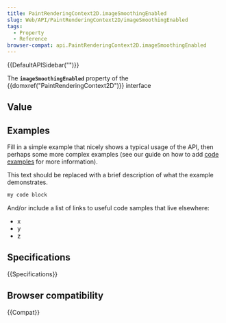 ```yaml
---
title: PaintRenderingContext2D.imageSmoothingEnabled
slug: Web/API/PaintRenderingContext2D/imageSmoothingEnabled
tags:
  - Property
  - Reference
browser-compat: api.PaintRenderingContext2D.imageSmoothingEnabled
---
```

{{DefaultAPISidebar("")}}

The **`imageSmoothingEnabled`** property of the {{domxref("PaintRenderingContext2D")}} interface 

## Value



## Examples

Fill in a simple example that nicely shows a typical usage of the API, then perhaps some more complex examples (see our guide on how to add [code examples](/en-US/docs/MDN/Contribute/Structures/Code_examples) for more information).

This text should be replaced with a brief description of what the example demonstrates.

```js
my code block
```

And/or include a list of links to useful code samples that live elsewhere:

*   x
*   y
*   z

## Specifications

{{Specifications}}

## Browser compatibility

{{Compat}}


